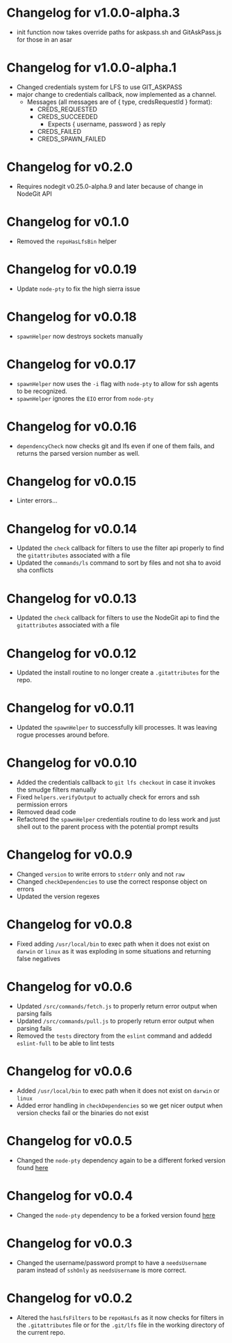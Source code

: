 # Changelog for v1.0.0-alpha.3
- init function now takes override paths for askpass.sh and GitAskPass.js for those in an asar

# Changelog for v1.0.0-alpha.1
- Changed credentials system for LFS to use GIT_ASKPASS
- major change to credentials callback, now implemented as a channel.
  - Messages (all messages are of { type, credsRequestId } format):
    - CREDS_REQUESTED
    - CREDS_SUCCEEDED
      - Expects { username, password } as reply
    - CREDS_FAILED
    - CREDS_SPAWN_FAILED

# Changelog for v0.2.0
- Requires nodegit v0.25.0-alpha.9 and later because of change in NodeGit API

# Changelog for v0.1.0

- Removed the `repoHasLfsBin` helper

# Changelog for v0.0.19

- Update `node-pty` to fix the high sierra issue

# Changelog for v0.0.18

- `spawnHelper` now destroys sockets manually

# Changelog for v0.0.17

- `spawnHelper` now uses the `-i` flag with `node-pty` to allow for ssh agents to be recognized.
- `spawnHelper` ignores the `EIO` error from `node-pty`

# Changelog for v0.0.16

- `dependencyCheck` now checks git and lfs even if one of them fails, and returns the parsed version number as well.

# Changelog for v0.0.15

- Linter errors...

# Changelog for v0.0.14

- Updated the `check` callback for filters to use the filter api properly to find the `gitattributes` associated with a file
- Updated the `commands/ls` command to sort by files and not sha to avoid sha conflicts

# Changelog for v0.0.13

- Updated the `check` callback for filters to use the NodeGit api to find the `gitattributes` associated with a file

# Changelog for v0.0.12

- Updated the install routine to no longer create a `.gitattributes` for the repo.

# Changelog for v0.0.11

- Updated the `spawnHelper` to successfully kill processes. It was leaving rogue processes around before.

# Changelog for v0.0.10

- Added the credentials callback to `git lfs checkout` in case it invokes the smudge filters manually
- Fixed `helpers.verifyOutput` to actually check for errors and ssh permission errors
- Removed dead code
- Refactored the `spawnHelper` credentials routine to do less work and just shell out to the parent process with the potential prompt results

# Changelog for v0.0.9

- Changed `version` to write errors to `stderr` only and not `raw`
- Changed `checkDependencies` to use the correct response object on errors
- Updated the version regexes

# Changelog for v0.0.8

- Fixed adding `/usr/local/bin` to exec path when it does not exist on `darwin` or `linux` as it was exploding in some situations and returning false negatives

# Changelog for v0.0.6

- Updated `/src/commands/fetch.js` to properly return error output when parsing fails
- Updated `/src/commands/pull.js` to properly return error output when parsing fails
- Removed the `tests` directory from the `eslint` command and addedd `eslint-full` to be able to lint tests

# Changelog for v0.0.6

- Added `/usr/local/bin` to exec path when it does not exist on `darwin` or `linux`
- Added error handling in `checkDependencies` so we get nicer output when version checks fail or the binaries do not exist

# Changelog for v0.0.5

- Changed the `node-pty` dependency again to be a different forked version found [here](https://github.com/implausible/node-pty)

# Changelog for v0.0.4

- Changed the `node-pty` dependency to be a forked version found [here](https://github.com/implausible/node-pty)

# Changelog for v0.0.3

- Changed the username/password prompt to have a `needsUsername` param instead of `sshOnly` as `needsUsername` is more correct.

# Changelog for v0.0.2

 - Altered the `hasLfsFilters` to be `repoHasLfs` as it now checks for filters in the `.gitattributes` file or for the `.git/lfs` file in the working directory of the current repo.
